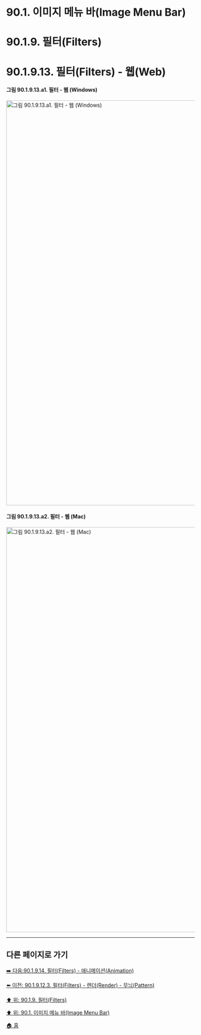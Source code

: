 # 90.1. 이미지 메뉴 바(Image Menu Bar)
# 90.1.9. 필터(Filters)
# 90.1.9.13. 필터(Filters) - 웹(Web)

#### 그림 90.1.9.13.a1. 필터 - 웹 (Windows)
<img width="1080" alt="그림 90.1.9.13.a1. 필터 - 웹 (Windows)" environment="Windows 10 GIMP 2.10.36" src="https://github.com/wonder13662/gimp/assets/15767104/f4fc7d62-5dac-4bce-8e41-58036ab82838">

#### 그림 90.1.9.13.a2. 필터 - 웹 (Mac)
<img width="1080" alt="그림 90.1.9.13.a2. 필터 - 웹 (Mac)" environment="MacOS:Sonoma 14.2.1 GIMP 2.10.36" src="https://github.com/wonder13662/gimp/assets/15767104/c7d006e6-ff5d-4378-9e60-3a09149aff40">

***

## 다른 페이지로 가기

[➡️ 다음:90.1.9.14. 필터(Filters) - 애니메이션(Animation)](./90-01-09-filtersx-14-animation.md)

[⬅️ 이전: 90.1.9.12.3. 필터(Filters) - 렌더(Render) - 무늬(Pattern)](./90-01-09-filtersx-12-renderx-03-pattern.md)

[⬆️ 위: 90.1.9. 필터(Filters)](./90-01-09-filters.md)

[⬆️ 위: 90.1. 이미지 메뉴 바(Image Menu Bar)](./90-01-00-image-menu-bar.md)

[🏠 홈](./00-home.md)
